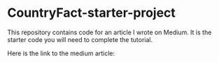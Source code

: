 # CountryFact-starter-project


This repository contains code for an article I wrote on Medium. It is the starter code you will need to complete the tutorial.

Here is the link to the medium article:
